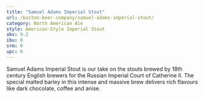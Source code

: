 ```yaml
---
title: "Samuel Adams Imperial Stout"
url: /boston-beer-company/samuel-adams-imperial-stout/
category: North American Ale
style: American-Style Imperial Stout
abv: 9.2
ibu: 0
srm: 0
upc: 0
---
```

Samuel Adams Imperial Stout is our take on the stouts brewed by 18th century English brewers for the Russian Imperial Court of Catherine II. The special malted barley in this intense and massive brew delivers rich flavours like dark chocolate, coffee and anise.

